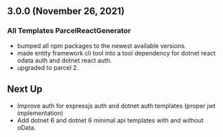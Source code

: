 ## 3.0.0 (November 26, 2021)

### All Templates ParcelReactGenerator

* bumped all npm packages to the newest available versions.
* made entity framework cli tool into a tool dependency for dotnet react odata auth and dotnet react auth.
* upgraded to parcel 2.

## Next Up

* Improve auth for expressjs auth and dotnet auth templates (proper jwt implementation)
* Add dotnet 6 and dotnet 6 minimal api templates with and without oData.
